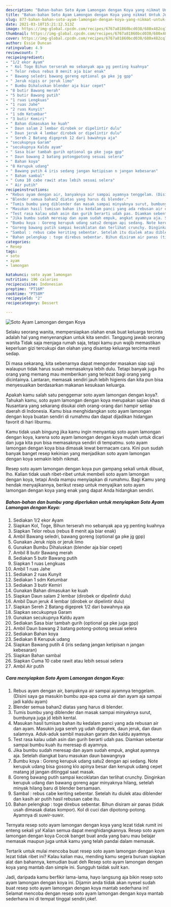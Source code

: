 ```yaml
---
description: "Bahan-bahan Soto Ayam Lamongan dengan Koya yang nikmat Untuk Jualan"
title: "Bahan-bahan Soto Ayam Lamongan dengan Koya yang nikmat Untuk Jualan"
slug: 877-bahan-bahan-soto-ayam-lamongan-dengan-koya-yang-nikmat-untuk-jualan
date: 2021-03-10T15:21:12.513Z
image: https://img-global.cpcdn.com/recipes/6767a81860bcd038/680x482cq70/soto-ayam-lamongan-dengan-koya-foto-resep-utama.jpg
thumbnail: https://img-global.cpcdn.com/recipes/6767a81860bcd038/680x482cq70/soto-ayam-lamongan-dengan-koya-foto-resep-utama.jpg
cover: https://img-global.cpcdn.com/recipes/6767a81860bcd038/680x482cq70/soto-ayam-lamongan-dengan-koya-foto-resep-utama.jpg
author: Essie Duncan
ratingvalue: 4.9
reviewcount: 7
recipeingredient:
- "1/2 ekor Ayam"
- " Kol Toge Bihun terserah mo sebanyak apa yg penting kuahnya"
- " Telor rebus rebus 8 menit aja biar enak"
- " Bawang seledri bawang goreng optional ga pke jg gpp"
- " Jeruk nipis or jeruk limo"
- " Bumbu Dihaluskan blender aja biar cepet"
- "8 butir Bawang merah"
- "5 butir Bawang putih"
- "1 ruas Lengkuas"
- "1 ruas Jahe"
- "2 ruas Kunyit"
- "1 sdm Ketumbar"
- "3 butir Kemiri"
- " Bahan dimasukan ke kuah"
- " Daun salam 2 lembar dirobek or dipelintir dulu"
- " Daun jeruk 4 lembar dirobek or dipelintir dulu"
- " Sereh 2 Batang digeprek 12 dari bawahnya aja"
- "secukupnya Garam"
- "secukupnya Kaldu ayam"
- " Sasa biar tambah gurih optional ga pke juga gpp"
- " Daun bawang 2 batang potongpotong sesuai selera"
- " Bahan koya"
- "8 Kerupuk udang"
- " Bawang putih 4 iris sedang jangan ketipisan n jangan kebesaran"
- " Bahan sambal"
- " Cuma 10 cabe rawit atau lebih sesuai selera"
- " Air putih"
recipeinstructions:
- "Rebus ayam dengan air, banyaknya air sampai ayamnya tenggelam. (Disini saya ga masukin bumbu apa-apa cuma air dan ayam aja sampai jadi kaldu ayam)"
- "Blender semua bahan2 diatas yang harus di blender."
- "Tumis bumbu yang diblender dan masak sampai minyaknya surut, bumbunya juga jd lebih kental."
- "Masukan hasil tumisan bahan itu kedalam panci yang ada rebusan air dan ayam. Masukin juga sereh yg udah digeprek, daun jeruk, dan daun salamnya. Aduk-aduk sambil masukan garam dan kaldu ayamnya."
- "Test rasa kalau udah asin dan gurih berarti udah pas. Diamkan sebentar sampai bumbu kuah itu meresap di ayamnya."
- "Jika bumbu sudah meresap dan ayam sudah empuk, angkat ayamnya aja. Setelah diangkat baru masukan daun bawangnya"
- "Bumbu koya : Goreng kerupuk udang satu2 dengan api sedang. Note kerupuk udang bisa gosong klo apinya besar dan kerupuk udang cepet matang jd jangan ditinggal saat masak."
- "Goreng bawang putih sampai kecoklatan dan terlihat crunchy. Dinginkan kerupuk udang dan bawang goreng agar minyaknya hilang, setelah minyak hilang baru di blender bersamaan."
- "Sambal : rebus cabe keriting sebentar. Setelah itu diulek atau diblender dan kasih air putih hasil rebusan cabe itu."
- "Bahan pelengkap : toge direbus sebentar. Bihun disiram air panas (tidak usah dimasak diatas kompor). Kol di cuci dan dipotong-potong. Ayamnya di suwir-suwir."
categories:
- Resep
tags:
- soto
- ayam
- lamongan

katakunci: soto ayam lamongan 
nutrition: 196 calories
recipecuisine: Indonesian
preptime: "PT16M"
cooktime: "PT58M"
recipeyield: "2"
recipecategory: Dessert

---
```



![Soto Ayam Lamongan dengan Koya](https://img-global.cpcdn.com/recipes/6767a81860bcd038/680x482cq70/soto-ayam-lamongan-dengan-koya-foto-resep-utama.jpg)

Selaku seorang wanita, mempersiapkan olahan enak buat keluarga tercinta adalah hal yang menyenangkan untuk kita sendiri. Tanggung jawab seorang  wanita Tidak saja menjaga rumah saja, tetapi kamu pun wajib memastikan keperluan gizi tercukupi dan olahan yang disantap keluarga tercinta mesti sedap.

Di masa  sekarang, kita sebenarnya dapat mengorder masakan siap saji walaupun tidak harus susah memasaknya lebih dulu. Tetapi banyak juga lho orang yang memang mau memberikan yang terlezat bagi orang yang dicintainya. Lantaran, memasak sendiri jauh lebih higienis dan kita pun bisa menyesuaikan berdasarkan makanan kesukaan keluarga. 



Apakah kamu salah satu penggemar soto ayam lamongan dengan koya?. Tahukah kamu, soto ayam lamongan dengan koya merupakan sajian khas di Nusantara yang sekarang disukai oleh orang-orang dari hampir setiap daerah di Indonesia. Kamu bisa menghidangkan soto ayam lamongan dengan koya buatan sendiri di rumahmu dan dapat dijadikan hidangan favorit di hari liburmu.

Kamu tidak usah bingung jika kamu ingin menyantap soto ayam lamongan dengan koya, karena soto ayam lamongan dengan koya mudah untuk dicari dan juga kita pun bisa memasaknya sendiri di tempatmu. soto ayam lamongan dengan koya bisa dimasak lewat bermacam cara. Kini pun sudah banyak banget resep kekinian yang menjadikan soto ayam lamongan dengan koya semakin lebih nikmat.

Resep soto ayam lamongan dengan koya pun gampang sekali untuk dibuat, lho. Kalian tidak usah ribet-ribet untuk membeli soto ayam lamongan dengan koya, tetapi Anda mampu menyiapkan di rumahmu. Bagi Kamu yang hendak menyajikannya, berikut resep untuk menyajikan soto ayam lamongan dengan koya yang enak yang dapat Anda hidangkan sendiri.

<!--inarticleads1-->

##### Bahan-bahan dan bumbu yang diperlukan untuk menyiapkan Soto Ayam Lamongan dengan Koya:

1. Sediakan 1/2 ekor Ayam
1. Siapkan  Kol, Toge, Bihun terserah mo sebanyak apa yg penting kuahnya
1. Siapkan  Telor rebus (rebus 8 menit aja biar enak)
1. Ambil  Bawang seledri, bawang goreng (optional ga pke jg gpp)
1. Gunakan  Jeruk nipis or jeruk limo
1. Gunakan  Bumbu Dihaluskan (blender aja biar cepet)
1. Ambil 8 butir Bawang merah
1. Sediakan 5 butir Bawang putih
1. Siapkan 1 ruas Lengkuas
1. Ambil 1 ruas Jahe
1. Sediakan 2 ruas Kunyit
1. Sediakan 1 sdm Ketumbar
1. Sediakan 3 butir Kemiri
1. Gunakan  Bahan dimasukan ke kuah
1. Siapkan  Daun salam 2 lembar (dirobek or dipelintir dulu)
1. Ambil  Daun jeruk 4 lembar (dirobek or dipelintir dulu)
1. Siapkan  Sereh 2 Batang digeprek 1/2 dari bawahnya aja
1. Siapkan secukupnya Garam
1. Gunakan secukupnya Kaldu ayam
1. Sediakan  Sasa biar tambah gurih (optional ga pke juga gpp)
1. Ambil  Daun bawang 2 batang potong-potong sesuai selera
1. Sediakan  Bahan koya
1. Sediakan 8 Kerupuk udang
1. Siapkan  Bawang putih 4 (iris sedang jangan ketipisan n jangan kebesaran)
1. Siapkan  Bahan sambal
1. Siapkan  Cuma 10 cabe rawit atau lebih sesuai selera
1. Ambil  Air putih




<!--inarticleads2-->

##### Cara menyiapkan Soto Ayam Lamongan dengan Koya:

1. Rebus ayam dengan air, banyaknya air sampai ayamnya tenggelam. (Disini saya ga masukin bumbu apa-apa cuma air dan ayam aja sampai jadi kaldu ayam)
1. Blender semua bahan2 diatas yang harus di blender.
1. Tumis bumbu yang diblender dan masak sampai minyaknya surut, bumbunya juga jd lebih kental.
1. Masukan hasil tumisan bahan itu kedalam panci yang ada rebusan air dan ayam. Masukin juga sereh yg udah digeprek, daun jeruk, dan daun salamnya. Aduk-aduk sambil masukan garam dan kaldu ayamnya.
1. Test rasa kalau udah asin dan gurih berarti udah pas. Diamkan sebentar sampai bumbu kuah itu meresap di ayamnya.
1. Jika bumbu sudah meresap dan ayam sudah empuk, angkat ayamnya aja. Setelah diangkat baru masukan daun bawangnya
1. Bumbu koya : Goreng kerupuk udang satu2 dengan api sedang. Note kerupuk udang bisa gosong klo apinya besar dan kerupuk udang cepet matang jd jangan ditinggal saat masak.
1. Goreng bawang putih sampai kecoklatan dan terlihat crunchy. Dinginkan kerupuk udang dan bawang goreng agar minyaknya hilang, setelah minyak hilang baru di blender bersamaan.
1. Sambal : rebus cabe keriting sebentar. Setelah itu diulek atau diblender dan kasih air putih hasil rebusan cabe itu.
1. Bahan pelengkap : toge direbus sebentar. Bihun disiram air panas (tidak usah dimasak diatas kompor). Kol di cuci dan dipotong-potong. Ayamnya di suwir-suwir.




Ternyata resep soto ayam lamongan dengan koya yang lezat tidak rumit ini enteng sekali ya! Kalian semua dapat menghidangkannya. Resep soto ayam lamongan dengan koya Cocok banget buat anda yang baru mau belajar memasak maupun juga untuk kamu yang telah pandai dalam memasak.

Tertarik untuk mulai mencoba buat resep soto ayam lamongan dengan koya lezat tidak ribet ini? Kalau kalian mau, mending kamu segera buruan siapkan alat dan bahannya, kemudian buat deh Resep soto ayam lamongan dengan koya yang mantab dan simple ini. Sungguh taidak sulit kan. 

Jadi, daripada kamu berfikir lama-lama, hayo langsung aja bikin resep soto ayam lamongan dengan koya ini. Dijamin anda tiidak akan nyesel sudah buat resep soto ayam lamongan dengan koya mantab sederhana ini! Selamat mencoba dengan resep soto ayam lamongan dengan koya mantab sederhana ini di tempat tinggal sendiri,oke!.

